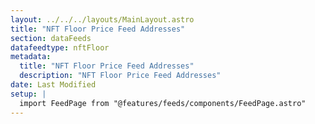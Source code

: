 ```yaml
---
layout: ../../../layouts/MainLayout.astro
title: "NFT Floor Price Feed Addresses"
section: dataFeeds
datafeedtype: nftFloor
metadata:
  title: "NFT Floor Price Feed Addresses"
  description: "NFT Floor Price Feed Addresses"
date: Last Modified
setup: |
  import FeedPage from "@features/feeds/components/FeedPage.astro"
---
```


<FeedPage dataFeedType="nftFloor" />
